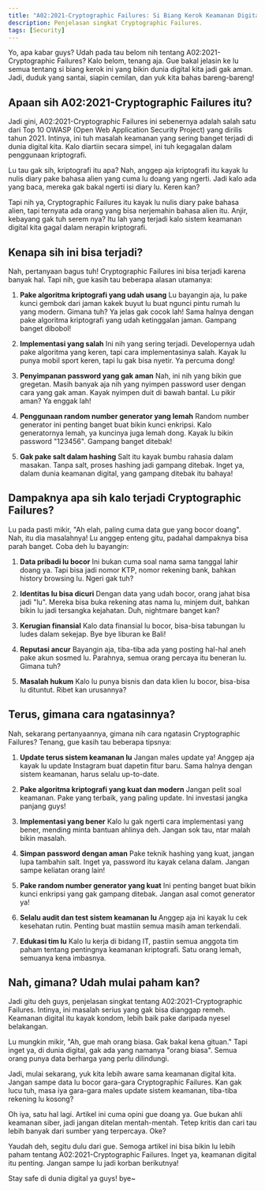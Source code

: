 ```yaml
---
title: "A02:2021-Cryptographic Failures: Si Biang Kerok Keamanan Digital"
description: Penjelasan singkat Cryptographic Failures.
tags: [Security]
---
```

Yo, apa kabar guys? Udah pada tau belom nih tentang A02:2021-Cryptographic Failures? Kalo belom, tenang aja. Gue bakal jelasin ke lu semua tentang si biang kerok ini yang bikin dunia digital kita jadi gak aman. Jadi, duduk yang santai, siapin cemilan, dan yuk kita bahas bareng-bareng!

## Apaan sih A02:2021-Cryptographic Failures itu?

Jadi gini, A02:2021-Cryptographic Failures ini sebenernya adalah salah satu dari Top 10 OWASP (Open Web Application Security Project) yang dirilis tahun 2021. Intinya, ini tuh masalah keamanan yang sering banget terjadi di dunia digital kita. Kalo diartiin secara simpel, ini tuh kegagalan dalam penggunaan kriptografi.

Lu tau gak sih, kriptografi itu apa? Nah, anggep aja kriptografi itu kayak lu nulis diary pake bahasa alien yang cuma lu doang yang ngerti. Jadi kalo ada yang baca, mereka gak bakal ngerti isi diary lu. Keren kan?

Tapi nih ya, Cryptographic Failures itu kayak lu nulis diary pake bahasa alien, tapi ternyata ada orang yang bisa nerjemahin bahasa alien itu. Anjir, kebayang gak tuh serem nya? Itu lah yang terjadi kalo sistem keamanan digital kita gagal dalam nerapin kriptografi.

## Kenapa sih ini bisa terjadi?

Nah, pertanyaan bagus tuh! Cryptographic Failures ini bisa terjadi karena banyak hal. Tapi nih, gue kasih tau beberapa alasan utamanya:

1. **Pake algoritma kriptografi yang udah usang**
   Lu bayangin aja, lu pake kunci gembok dari jaman kakek buyut lu buat ngunci pintu rumah lu yang modern. Gimana tuh? Ya jelas gak cocok lah! Sama halnya dengan pake algoritma kriptografi yang udah ketinggalan jaman. Gampang banget dibobol!

2. **Implementasi yang salah**
   Ini nih yang sering terjadi. Developernya udah pake algoritma yang keren, tapi cara implementasinya salah. Kayak lu punya mobil sport keren, tapi lu gak bisa nyetir. Ya percuma dong!

3. **Penyimpanan password yang gak aman**
   Nah, ini nih yang bikin gue gregetan. Masih banyak aja nih yang nyimpen password user dengan cara yang gak aman. Kayak nyimpen duit di bawah bantal. Lu pikir aman? Ya enggak lah!

4. **Penggunaan random number generator yang lemah**
   Random number generator ini penting banget buat bikin kunci enkripsi. Kalo generatornya lemah, ya kuncinya juga lemah dong. Kayak lu bikin password "123456". Gampang banget ditebak!

5. **Gak pake salt dalam hashing**
   Salt itu kayak bumbu rahasia dalam masakan. Tanpa salt, proses hashing jadi gampang ditebak. Inget ya, dalam dunia keamanan digital, yang gampang ditebak itu bahaya!

## Dampaknya apa sih kalo terjadi Cryptographic Failures?

Lu pada pasti mikir, "Ah elah, paling cuma data gue yang bocor doang". Nah, itu dia masalahnya! Lu anggep enteng gitu, padahal dampaknya bisa parah banget. Coba deh lu bayangin:

1. **Data pribadi lu bocor**
   Ini bukan cuma soal nama sama tanggal lahir doang ya. Tapi bisa jadi nomor KTP, nomor rekening bank, bahkan history browsing lu. Ngeri gak tuh?

2. **Identitas lu bisa dicuri**
   Dengan data yang udah bocor, orang jahat bisa jadi "lu". Mereka bisa buka rekening atas nama lu, minjem duit, bahkan bikin lu jadi tersangka kejahatan. Duh, nightmare banget kan?

3. **Kerugian finansial**
   Kalo data finansial lu bocor, bisa-bisa tabungan lu ludes dalam sekejap. Bye bye liburan ke Bali!

4. **Reputasi ancur**
   Bayangin aja, tiba-tiba ada yang posting hal-hal aneh pake akun sosmed lu. Parahnya, semua orang percaya itu beneran lu. Gimana tuh?

5. **Masalah hukum**
   Kalo lu punya bisnis dan data klien lu bocor, bisa-bisa lu dituntut. Ribet kan urusannya?

## Terus, gimana cara ngatasinnya?

Nah, sekarang pertanyaannya, gimana nih cara ngatasin Cryptographic Failures? Tenang, gue kasih tau beberapa tipsnya:

1. **Update terus sistem keamanan lu**
   Jangan males update ya! Anggep aja kayak lu update Instagram buat dapetin fitur baru. Sama halnya dengan sistem keamanan, harus selalu up-to-date.

2. **Pake algoritma kriptografi yang kuat dan modern**
   Jangan pelit soal keamanan. Pake yang terbaik, yang paling update. Ini investasi jangka panjang guys!

3. **Implementasi yang bener**
   Kalo lu gak ngerti cara implementasi yang bener, mending minta bantuan ahlinya deh. Jangan sok tau, ntar malah bikin masalah.

4. **Simpan password dengan aman**
   Pake teknik hashing yang kuat, jangan lupa tambahin salt. Inget ya, password itu kayak celana dalam. Jangan sampe keliatan orang lain!

5. **Pake random number generator yang kuat**
   Ini penting banget buat bikin kunci enkripsi yang gak gampang ditebak. Jangan asal comot generator ya!

6. **Selalu audit dan test sistem keamanan lu**
   Anggep aja ini kayak lu cek kesehatan rutin. Penting buat mastiin semua masih aman terkendali.

7. **Edukasi tim lu**
   Kalo lu kerja di bidang IT, pastiin semua anggota tim paham tentang pentingnya keamanan kriptografi. Satu orang lemah, semuanya kena imbasnya.

## Nah, gimana? Udah mulai paham kan?

Jadi gitu deh guys, penjelasan singkat tentang A02:2021-Cryptographic Failures. Intinya, ini masalah serius yang gak bisa dianggap remeh. Keamanan digital itu kayak kondom, lebih baik pake daripada nyesel belakangan.

Lu mungkin mikir, "Ah, gue mah orang biasa. Gak bakal kena gituan." Tapi inget ya, di dunia digital, gak ada yang namanya "orang biasa". Semua orang punya data berharga yang perlu dilindungi.

Jadi, mulai sekarang, yuk kita lebih aware sama keamanan digital kita. Jangan sampe data lu bocor gara-gara Cryptographic Failures. Kan gak lucu tuh, masa iya gara-gara males update sistem keamanan, tiba-tiba rekening lu kosong?

Oh iya, satu hal lagi. Artikel ini cuma opini gue doang ya. Gue bukan ahli keamanan siber, jadi jangan ditelan mentah-mentah. Tetep kritis dan cari tau lebih banyak dari sumber yang terpercaya. Oke?

Yaudah deh, segitu dulu dari gue. Semoga artikel ini bisa bikin lu lebih paham tentang A02:2021-Cryptographic Failures. Inget ya, keamanan digital itu penting. Jangan sampe lu jadi korban berikutnya!

Stay safe di dunia digital ya guys! bye~
